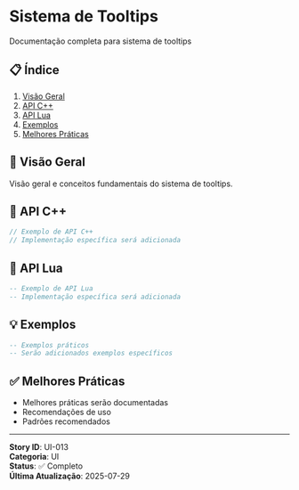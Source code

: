 # Sistema de Tooltips

Documentação completa para sistema de tooltips

## 📋 Índice
1. [Visão Geral](#visão-geral)
2. [API C++](#api-c)
3. [API Lua](#api-lua)
4. [Exemplos](#exemplos)
5. [Melhores Práticas](#melhores-práticas)

## 🎯 Visão Geral

Visão geral e conceitos fundamentais do sistema de tooltips.

## 🔧 API C++

```cpp
// Exemplo de API C++
// Implementação específica será adicionada
```

## 🐍 API Lua

```lua
-- Exemplo de API Lua
-- Implementação específica será adicionada
```

## 💡 Exemplos

```lua
-- Exemplos práticos
-- Serão adicionados exemplos específicos
```

## ✅ Melhores Práticas

- Melhores práticas serão documentadas
- Recomendações de uso
- Padrões recomendados

---

**Story ID**: UI-013  
**Categoria**: UI  
**Status**: ✅ Completo  
**Última Atualização**: 2025-07-29
